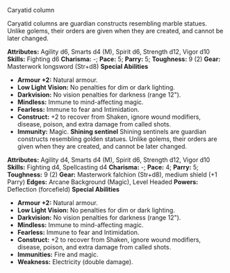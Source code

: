 Caryatid column

Caryatid columns are guardian constructs resembling marble statues.
Unlike golems, their orders are given when they are created, and cannot
be later changed.

**Attributes:** Agility d6, Smarts d4 (M), Spirit d6, Strength d12,
Vigor d10
**Skills:** Fighting d6
**Charisma:** -; **Pace:** 5; **Parry:** 5; **Toughness:** 9 (2)
**Gear:** Masterwork longsword (Str+d8)
**Special Abilities**
- **Armour +2:** Natural armour.
- **Low Light Vision:** No penalties for dim or dark lighting.
- **Darkvision:** No vision penalties for darkness (range 12").
- **Mindless:** Immune to mind-affecting magic.
- **Fearless:** Immune to fear and Intimidation.
- **Construct:** +2 to recover from Shaken, ignore wound modifiers,
disease, poison, and extra damage from called shots.
- **Immunity:** Magic.
**Shining sentinel**
Shining sentinels are guardian constructs resembling golden statues.
Unlike golems, their orders are given when they are created, and cannot
be later changed.

**Attributes:** Agility d4, Smarts d4 (M), Spirit d6, Strength d12,
Vigor d10
**Skills:** Fighting d4, Spellcasting d4
**Charisma:** -; **Pace:** 4; **Parry:** 5; **Toughness:** 9 (2)
**Gear:** Masterwork falchion (Str+d8), medium shield (+1 Parry)
**Edges:** Arcane Background (Magic), Level Headed
**Powers:** Deflection (forcefield)
**Special Abilities**
- **Armour +2:** Natural armour.
- **Low Light Vision:** No penalties for dim or dark lighting.
- **Darkvision:** No vision penalties for darkness (range 12").
- **Mindless:** Immune to mind-affecting magic.
- **Fearless:** Immune to fear and Intimidation.
- **Construct:** +2 to recover from Shaken, ignore wound modifiers,
disease, poison, and extra damage from called shots.
- **Immunities:** Fire and magic.
- **Weakness:** Electricity (double damage).

